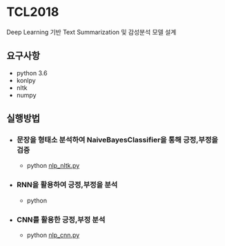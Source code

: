 # TCL2018
Deep Learning 기반 Text Summarization 및 감성분석 모델 설계

## 요구사항
- python 3.6
- konlpy
- nltk
- numpy

## 실행방법
- ### 문장을 형태소 분석하여 NaiveBayesClassifier을 통해 긍정,부정을 검증
  - python [nlp_nltk.py](https://github.com/LogSigma/TCL2018/blob/master/nlp_nltk.py)
- ### RNN을 활용하여 긍정,부정을 분석
  - python
- ### CNN를 활용한 긍정,부정 분석
  - python [nlp_cnn.py](https://github.com/LogSigma/TCL2018/blob/master/nlp_cnn.py)
